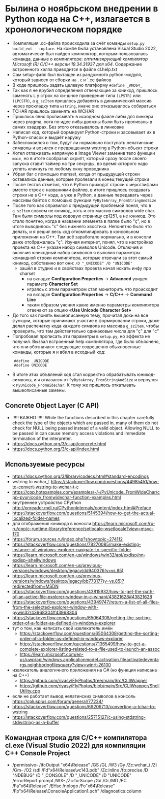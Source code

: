 



# Былина о ноябрьском внедрении в Python кода на C++, излагается в хронологическом порядке
- Компиляция .cc-файла происходила за счёт команды `setup.py build_ext --inplace`. На компе была установлена Visual Studio 2022, автоматически был найден компилятор, которым пользовалась команда, данные о компиляторе: *оптимизирующий компилятор Microsoft (R) C/C++ версии 19.34.31937 для x64*. Содержание встроенного хэлпа приводится в файле cl.help.txt
- Сам setup-файл был вытащен из рандомного python-модуля, который зависел от сборки на `.c` и `.cc файлов
- В коде пришлось задать целевую платформу `#define _AMD64_`
- Так как я не врубил определения отвечающие за юникод, пришлось заменять `L` у строк на си-шное приведение типа `(LPSTR)` или `(LPCSTR)`, а `g_szItem` пришлось добавлять в динамический массив через прокладку типа `wstring`, иначе оно отказывалось собираться
- TCHAR пришлось заменять на WCHAR
- Пришлось явно прописывать в исходном файле либы для линкера через pragma, хотя по идее либы должны были быть прописаны в самих хэадерах. Без этого отказывалось в линковке
- Написал код, который формирует Python-строки и засовывает их в Python-список и выдаёт наружу
- Забеспокоился о том, будут ли нормально поступать нелатинские символы и возился с превращением wstring в Python-объект строки
- Хотел отлаживать напрямую в Image Viewer заменив тело функции `main`, но в итоге сообразил скрипт, который сразу после своего запуска ставит таймер на три секунды, во время которого надо успеть кликнуть по любому окну проводника
- Убрал баг с помощью memset, когда от прыдудущей строки оставались данные, которые пролезали в конец текущей строки
- После тестов отметил, что в Python приходят строки с иероглифами вместо строк с названиями файлов, в итоге пришлось создавать строки не в С++ коде, а уже в Python, а данные передавать через массивы байтов с помощью функции `PyByteArray_FromStringAndSize` 
- После того как справился с предыдущей проблемой понял, что в `g_szItem` совсем не юникод, хоть и это массив символов wide char. Там были символы под кодовую страницу cp1251, а не юникод. Это стало понятно, когда в названии элемента в папке было "ç", но в итоге выводилось "c" без нижнего хвостика. Непонятно было что делать, и я решил весь код откомпилировать в консольном приложении на С++. Там всё заработало нормально, и в консоли даже отображалась "ç". Изучая интернет, понял, что в настройках проекта на С++ указан набор символов Unicode. Отключив и включив юникодный набор символов я выловил параметры командной строки компилятора, которые отвечали за этот самый юникод, собственно вот они:
`/D "_UNICODE" /D "UNICODE"`
  - зашёл в студию и в свойствах проекта начал искать инфу про charset
    - на вкладке **Configuration Properties** -> **Advanced** увидел параметр **Character Set**
    - играясь с этим параметром стал мониторить что происходит на вкладке **Configuration Properties** -> **С/C++** -> **Command Line**
    - таким образом уяснил какие именно параметры компилятора отвечают за опцию **«Use Unicode Character Set»**
- До того как понять вышеописанную тему, прочитал доки на все функции, которые принимают участие в формировании строки, даже делал распечатку кода каждого символа из массива `g_szItem`, чтобы проверить, что там действительно одинаковые числа для "ç" для "c"
- Попробовал прописать эти параметры в `setup.py`, но эффекта не получил. Вызвал встроенный help компилятора, где было объяснено, что они обозначают следующие соврешенно обыкновенные команды, которые я и вбил в исходный код:
```
    #define _UNICODE
    #define UNICODE
```
- В итоге этих объвлений код стал корректно обрабатывать юникод-символы, и я отказался от `PyByteArray_FromStringAndSize` и вернулся к `PyUnicode_FromWideChar`. К тому же пришлось откатывать вышеописанные замены.






## Concrete Object Layer (C API)
- !!!!! ВАЖНО !!!!! While the functions described in this chapter carefully check the type of the objects which are passed in, many of them do not check for NULL being passed instead of a valid object. Allowing NULL to be passed in can cause memory access violations and immediate termination of the interpreter.
- https://docs.python.org/3/c-api/concrete.html
- https://docs.python.org/3/c-api/index.html

## Используемые ресурсы
- https://docs.python.org/3/library/codecs.html#standard-encodings
- wstring to wchar_t https://stackoverflow.com/questions/44985451/how-to-convert-wstring-to-wchar-t-c
- https://cpp.hotexamples.com/examples/-/-/PyUnicode_FromWideChar/cpp-pyunicode_fromwidechar-function-examples.html
- внутреннее устройство CPython http://onreader.mdl.ru/CPythonInternals/content/index.html#Preface
- https://stackoverflow.com/questions/5145394/how-to-get-the-actual-localized-folder-names
- для отображения юникода в коносли https://learn.microsoft.com/ru-ru/cpp/c-runtime-library/reference/setlocale-wsetlocale?view=msvc-170
- https://forum.sources.ru/index.php?showtopic=274112
- https://stackoverflow.com/questions/78270085/make-existing-instance-of-windows-explorer-navigate-to-specific-folder
- https://learn.microsoft.com/en-us/windows/win32/api/exdisp/nn-exdisp-ishellwindows
- https://learn.microsoft.com/en-us/previous-versions/windows/desktop/legacy/dd940376(v=vs.85)
- https://learn.microsoft.com/en-us/previous-versions/windows/desktop/legacy/bb773177(v=vs.85)?redirectedfrom=MSDN
- https://stackoverflow.com/questions/43815932/how-to-get-the-path-of-an-active-file-explorer-window-in-c-winapi/43821628#43821628
- https://stackoverflow.com/questions/43949747/return-a-list-of-all-files-from-the-selected-explorer-window-with-pywin32/43968304#43968304
- https://stackoverflow.com/questions/65064308/getting-the-sorting-order-of-a-folder-as-defined-in-windows-explorer
- тут о том, как написать свой извлекатель имён
  - https://stackoverflow.com/questions/65064308/getting-the-sorting-order-of-a-folder-as-defined-in-windows-explorer
  - https://stackoverflow.com/questions/71365499/how-to-get-a-complete-explorer-listing-related-to-a-file-used-to-launch-an-assoc
  - https://learn.microsoft.com/en-us/uwp/api/windows.applicationmodel.activation.fileactivatedeventargs.neighboringfilesquery?view=winrt-26100
- извлекатель аналогичного приложения на C# (но функция написана на C++)
  - https://github.com/riyasy/FlyPhotos/tree/main/Src/CLIWrapper
  - https://github.com/riyasy/FlyPhotos/blob/main/Src/CLIWrapper/ShellUtility.cpp
- если не работает вывод нелатинских символов в консоль https://cplusplus.com/forum/general/77234/
- https://stackoverflow.com/questions/69209713/converting-a-tchar-to-wstring
- https://stackoverflow.com/questions/25715127/c-using-stdstring-stdwstring-as-a-buffer

## Командная строка для C/C++ компилятора cl.exe (Visual Studio 2022) для компиляции С++ Console Project
- /permissive- /ifcOutput "x64\Release\" /GS /GL /W3 /Gy /Zc:wchar_t /Zi /Gm- /O2 /sdl /Fd"x64\Release\vc143.pdb" /Zc:inline /fp:precise /D "NDEBUG" /D "_CONSOLE" /D "_UNICODE" /D "UNICODE" /errorReport:prompt /WX- /Zc:forScope /Gd /Oi /MD /FC /Fa"x64\Release\" /EHsc /nologo /Fo"x64\Release\" /Fp"x64\Release\ConsoleApplication1.pch" /diagnostics:column 

